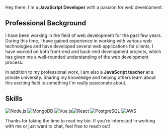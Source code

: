 Hey there, I'm a **JavaScript Developer** with a passion for web development.

## Professional Background

I have been working in the field of web development for the past few years. During this time, I have gained experience in working with various web technologies and have developed several web applications for clients. I have worked on both front-end and back-end development projects, which has given me a well-rounded understanding of the web development process.

In addition to my professional work, I am also a **JavaScript teacher** at a private university. Sharing my knowledge and helping others learn about this exciting field is something I'm really passionate about.

## Skills

![Node.js](https://img.icons8.com/color/48/000000/nodejs.png) ![MongoDB](https://img.icons8.com/color/48/000000/mongodb.png)
![Vue.js](https://img.icons8.com/color/48/000000/vue-js.png)![React](https://img.icons8.com/color/48/000000/react-native.png)
![PostgreSQL](https://img.icons8.com/color/48/000000/postgresql.png) ![AWS](https://img.icons8.com/color/48/000000/amazon-web-services.png)

Thanks for taking the time to read my bio. If you're interested in working with me or just want to chat, feel free to reach out!
